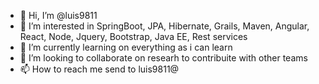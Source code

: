 - 👋 Hi, I’m @luis9811
- 👀 I’m interested in SpringBoot, JPA, Hibernate, Grails, Maven, Angular, React, Node, Jquery, Bootstrap, Java EE, Rest services
- 🌱 I’m currently learning on everything as i can learn
- 💞️ I’m looking to collaborate on researh to contribuite with other teams
- 📫 How to reach me send to luis9811@

<!---
luis9811/luis9811 is a ✨ special ✨ repository because its `README.md` (this file) appears on your GitHub profile.
You can click the Preview link to take a look at your changes.
--->
